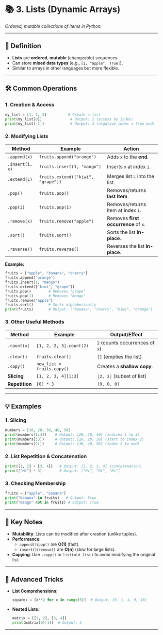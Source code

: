 # 📚 **3. Lists (Dynamic Arrays)**  
*Ordered, mutable collections of items in Python.*  

---

## 📌 **Definition**  
- **Lists** are **ordered**, **mutable** (changeable) sequences.  
- Can store **mixed data types** (e.g., `[1, "apple", True]`).  
- Similar to arrays in other languages but more flexible.  

---

## 🛠 **Common Operations**  

### **1. Creation & Access**  
```python
my_list = [1, 2, 3]          # Create a list  
print(my_list[0])             # Output: 1 (access by index)  
print(my_list[-1])            # Output: 3 (negative index = from end)  
```

### **2. Modifying Lists**  
| Method          | Example                          | Action                           |  
|-----------------|----------------------------------|----------------------------------|  
| `.append(x)`    | `fruits.append("orange")`        | Adds `x` to the **end**.         |  
| `.insert(i, x)` | `fruits.insert(1, "mango")`      | Inserts `x` at index `i`.        |  
| `.extend(L)`    | `fruits.extend(["kiwi", "grape"])`| Merges list `L` into the list.   |  
| `.pop()`        | `fruits.pop()`                   | Removes/returns **last item**.   |  
| `.pop(i)`       | `fruits.pop(1)`                  | Removes/returns item at index `i`. |  
| `.remove(x)`    | `fruits.remove("apple")`         | Removes **first occurrence** of `x`. |  
| `.sort()`       | `fruits.sort()`                  | Sorts the list **in-place**.     |  
| `.reverse()`    | `fruits.reverse()`               | Reverses the list **in-place**.  |  

**Example:**  
```python
fruits = ["apple", "banana", "cherry"]  
fruits.append("orange")  
fruits.insert(1, "mango")  
fruits.extend(["kiwi", "grape"])  
fruits.pop()        # Removes "grape"  
fruits.pop(1)       # Removes "mango"  
fruits.remove("apple")  
fruits.sort()       # Sorts alphabetically  
print(fruits)       # Output: ["banana", "cherry", "kiwi", "orange"]  
```

### **3. Other Useful Methods**  
| Method          | Example                          | Output/Effect                   |  
|-----------------|----------------------------------|---------------------------------|  
| `.count(x)`     | `[1, 2, 2, 3].count(2)`          | `2` (counts occurrences of `x`) |  
| `.clear()`      | `fruits.clear()`                 | `[]` (empties the list)         |  
| `.copy()`       | `new_list = fruits.copy()`       | Creates a **shallow copy**.     |  
| **Slicing**     | `[1, 2, 3, 4][1:3]`              | `[2, 3]` (subset of list)       |  
| **Repetition**  | `[0] * 3`                        | `[0, 0, 0]`                     |  

---

## 💡 **Examples**  

### **1. Slicing**  
```python
numbers = [10, 20, 30, 40, 50]  
print(numbers[1:4])    # Output: [20, 30, 40] (indices 1 to 3)  
print(numbers[:3])     # Output: [10, 20, 30] (start to index 2)  
print(numbers[2:])     # Output: [30, 40, 50] (index 2 to end)  
```

### **2. List Repetition & Concatenation**  
```python
print([1, 2] + [3, 4])   # Output: [1, 2, 3, 4] (concatenation)  
print(["Hi"] * 3)        # Output: ["Hi", "Hi", "Hi"]  
```

### **3. Checking Membership**  
```python
fruits = ["apple", "banana"]  
print("banana" in fruits)   # Output: True  
print("mango" not in fruits) # Output: True  
```

---

## 📝 **Key Notes**  
- **Mutability**: Lists can be modified after creation (unlike tuples).  
- **Performance**:  
  - `append()`/`pop()` are **O(1)** (fast).  
  - `insert()`/`remove()` are **O(n)** (slow for large lists).  
- **Copying**: Use `.copy()` or `list(old_list)` to avoid modifying the original list.  

---

## 🚀 **Advanced Tricks**  
- **List Comprehensions**:  
  ```python
  squares = [x**2 for x in range(5)]  # Output: [0, 1, 4, 9, 16]  
  ```  
- **Nested Lists**:  
  ```python
  matrix = [[1, 2], [3, 4]]  
  print(matrix[0][1])  # Output: 2  
  ```  

--- 
